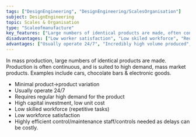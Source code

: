 ```yaml
---
tags: ["DesignEngineering", "DesignEngineering/ScalesOrganisation"]
subject: DesignEngineering
topic: Scales & Organisation
type: "Scaleofmanufacture"
key_features: ["Large numbers of identical products are made, often continuously"]
disadvantages: ["Low worker satisfaction", "Low skiled workforce", "Requires regular high demand"]
advantages: ["Usually operate 24/7", "Incredibly high volume produced", "Low unit cost"]
---
```


In mass production, large numbers of identical products are made. Production is often continuous, and is suited to high demand, mass market products. Examples include cars, chocolate bars & electronic goods.
 - Minimal product->product variation
 - Usually operate 24/7
 - Requires regular high demand for the product
 - High capital investment, low unit cost
 - Low skilled workforce (repetitive tasks)
 - Low workforce satisfaction
 - Highly efficient control/maintenance staff/controls needed as delays can be costly.